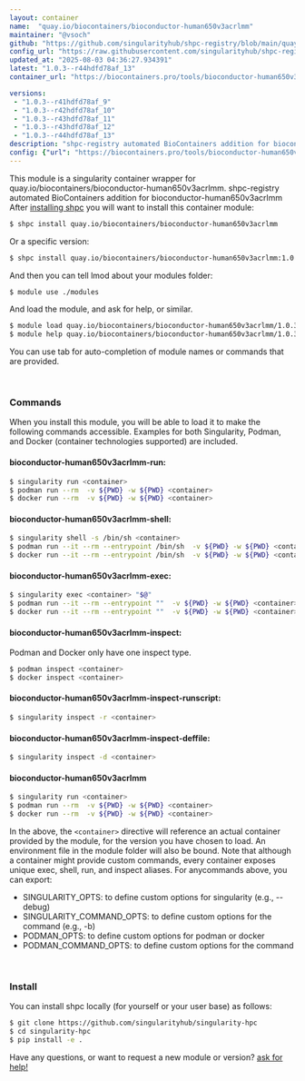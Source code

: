 ```yaml
---
layout: container
name:  "quay.io/biocontainers/bioconductor-human650v3acrlmm"
maintainer: "@vsoch"
github: "https://github.com/singularityhub/shpc-registry/blob/main/quay.io/biocontainers/bioconductor-human650v3acrlmm/container.yaml"
config_url: "https://raw.githubusercontent.com/singularityhub/shpc-registry/main/quay.io/biocontainers/bioconductor-human650v3acrlmm/container.yaml"
updated_at: "2025-08-03 04:36:27.934391"
latest: "1.0.3--r44hdfd78af_13"
container_url: "https://biocontainers.pro/tools/bioconductor-human650v3acrlmm"

versions:
 - "1.0.3--r41hdfd78af_9"
 - "1.0.3--r42hdfd78af_10"
 - "1.0.3--r43hdfd78af_11"
 - "1.0.3--r43hdfd78af_12"
 - "1.0.3--r44hdfd78af_13"
description: "shpc-registry automated BioContainers addition for bioconductor-human650v3acrlmm"
config: {"url": "https://biocontainers.pro/tools/bioconductor-human650v3acrlmm", "maintainer": "@vsoch", "description": "shpc-registry automated BioContainers addition for bioconductor-human650v3acrlmm", "latest": {"1.0.3--r44hdfd78af_13": "sha256:a21a485d91db60ec6f5ff31c823fa7ad9dc14ee99a8a1d310fd427ec31bacd90"}, "tags": {"1.0.3--r41hdfd78af_9": "sha256:bfc7f464044b57c539d5682c61c859963fe13e897c92e128b934f5773cc266da", "1.0.3--r42hdfd78af_10": "sha256:cd37ee24ec3994ca4d6a3e952289cf5b513c5a5c8d280c58c6e2c36fac90a0c2", "1.0.3--r43hdfd78af_11": "sha256:7cae0d7dfda3a1b13c1dc41710dcca8f529dbf7c9378afe6cbb68f6d7cf415b6", "1.0.3--r43hdfd78af_12": "sha256:6c03ec6caa8369082e5596c870e226f28d1c919f3a52d9de66338705a71717e3", "1.0.3--r44hdfd78af_13": "sha256:a21a485d91db60ec6f5ff31c823fa7ad9dc14ee99a8a1d310fd427ec31bacd90"}, "docker": "quay.io/biocontainers/bioconductor-human650v3acrlmm"}
---
```


This module is a singularity container wrapper for quay.io/biocontainers/bioconductor-human650v3acrlmm.
shpc-registry automated BioContainers addition for bioconductor-human650v3acrlmm
After [installing shpc](#install) you will want to install this container module:


```bash
$ shpc install quay.io/biocontainers/bioconductor-human650v3acrlmm
```

Or a specific version:

```bash
$ shpc install quay.io/biocontainers/bioconductor-human650v3acrlmm:1.0.3--r44hdfd78af_13
```

And then you can tell lmod about your modules folder:

```bash
$ module use ./modules
```

And load the module, and ask for help, or similar.

```bash
$ module load quay.io/biocontainers/bioconductor-human650v3acrlmm/1.0.3--r44hdfd78af_13
$ module help quay.io/biocontainers/bioconductor-human650v3acrlmm/1.0.3--r44hdfd78af_13
```

You can use tab for auto-completion of module names or commands that are provided.

<br>

### Commands

When you install this module, you will be able to load it to make the following commands accessible.
Examples for both Singularity, Podman, and Docker (container technologies supported) are included.

#### bioconductor-human650v3acrlmm-run:

```bash
$ singularity run <container>
$ podman run --rm  -v ${PWD} -w ${PWD} <container>
$ docker run --rm  -v ${PWD} -w ${PWD} <container>
```

#### bioconductor-human650v3acrlmm-shell:

```bash
$ singularity shell -s /bin/sh <container>
$ podman run --it --rm --entrypoint /bin/sh  -v ${PWD} -w ${PWD} <container>
$ docker run --it --rm --entrypoint /bin/sh  -v ${PWD} -w ${PWD} <container>
```

#### bioconductor-human650v3acrlmm-exec:

```bash
$ singularity exec <container> "$@"
$ podman run --it --rm --entrypoint ""  -v ${PWD} -w ${PWD} <container> "$@"
$ docker run --it --rm --entrypoint ""  -v ${PWD} -w ${PWD} <container> "$@"
```

#### bioconductor-human650v3acrlmm-inspect:

Podman and Docker only have one inspect type.

```bash
$ podman inspect <container>
$ docker inspect <container>
```

#### bioconductor-human650v3acrlmm-inspect-runscript:

```bash
$ singularity inspect -r <container>
```

#### bioconductor-human650v3acrlmm-inspect-deffile:

```bash
$ singularity inspect -d <container>
```



#### bioconductor-human650v3acrlmm

```bash
$ singularity run <container>
$ podman run --rm  -v ${PWD} -w ${PWD} <container>
$ docker run --rm  -v ${PWD} -w ${PWD} <container>
```


In the above, the `<container>` directive will reference an actual container provided
by the module, for the version you have chosen to load. An environment file in the
module folder will also be bound. Note that although a container
might provide custom commands, every container exposes unique exec, shell, run, and
inspect aliases. For anycommands above, you can export:

 - SINGULARITY_OPTS: to define custom options for singularity (e.g., --debug)
 - SINGULARITY_COMMAND_OPTS: to define custom options for the command (e.g., -b)
 - PODMAN_OPTS: to define custom options for podman or docker
 - PODMAN_COMMAND_OPTS: to define custom options for the command

<br>

### Install

You can install shpc locally (for yourself or your user base) as follows:

```bash
$ git clone https://github.com/singularityhub/singularity-hpc
$ cd singularity-hpc
$ pip install -e .
```

Have any questions, or want to request a new module or version? [ask for help!](https://github.com/singularityhub/singularity-hpc/issues)